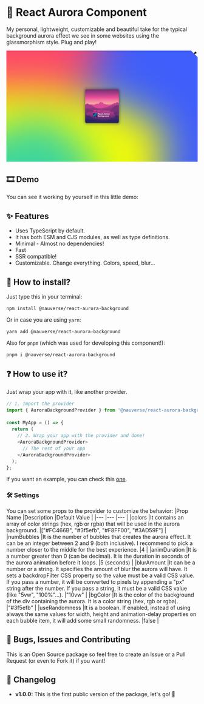 # 🌌 React Aurora Component

My personal, lightweight, customizable and beautiful take for the typical background aurora effect we see in some websites using the glassmorphism style. Plug and play!

![React Aurora Component](./projectImage.jpg)

## 🎞️ Demo

You can see it working by yourself in this little demo: []()

## ✨ Features

- Uses TypeScript by default.
- It has both ESM and CJS modules, as well as type definitions.
- Minimal - Almost no dependencies!
- Fast
- SSR compatible!
- Customizable. Change everything. Colors, speed, blur...

## 🔧 How to install?

Just type this in your terminal:

```
npm install @nauverse/react-aurora-background
```

Or in case you are using `yarn`:

```
yarn add @nauverse/react-aurora-background
```

Also for `pnpm` (which was used for developing this component!):

```
pnpm i @nauverse/react-aurora-background
```

## ❓ How to use it?

Just wrap your app with it, like another provider.

```javascript
// 1. Import the provider
import { AuroraBackgroundProvider } from '@nauverse/react-aurora-background';

const MyApp = () => {
  return (
    // 2. Wrap your app with the provider and done!
    <AuroraBackgroundProvider>
      // The rest of your app
    </AuroraBackgroundProvider>
  );
};
```

If you want an example, you can check this [one](https://github.com/NauCode/react-aurora-background/blob/main/docs/docs.tsx).

### 🛠️ Settings

You can set some props to the provider to customize the behavior:
|Prop Name |Description |Default Value |
|--- |--- |--- |
|colors |It contains an array of color strings (hex, rgb or rgba) that will be used in the aurora background. |["#FC466B", "#3f5efb", "#F8FF00", "#3AD59F"] |
|numBubbles |It is the number of bubbles that creates the aurora effect. It can be an integer between 2 and 9 (both inclusive). I recommend to pick a number closer to the middle for the best experience. |4 |
|animDuration |It is a number greater than 0 (can be decimal). It is the duration in seconds of the aurora animation before it loops. |5 (seconds) |
|blurAmount |It can be a number or a string. It specifies the amount of blur the aurora will have. It sets a backdropFilter CSS property so the value must be a valid CSS value. If you pass a number, it will be converted to pixels by appending a "px" string after the number. If you pass a string, it must be a valid CSS value (like "5vw", "100%"...). |"10vw" |
|bgColor |It is the color of the background of the div containing the aurora. It is a color string (hex, rgb or rgba). |"#3f5efb" |
|useRandomness |It is a boolean. If enabled, instead of using always the same values for width, height and animation-delay properties on each bubble item, it will add some small randomness. |false |

## 🐛 Bugs, Issues and Contributing

This is an Open Source package so feel free to create an Issue or a Pull Request (or even to Fork it) if you want!

## 💭 Changelog

- **v1.0.0:** This is the first public version of the package, let's go! 🚀
